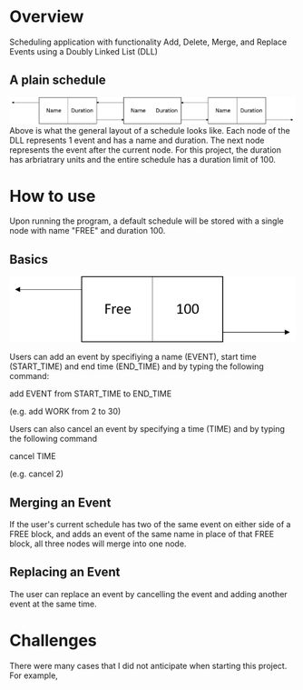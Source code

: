 # Overview
Scheduling application with functionality Add, Delete, Merge, and Replace Events using a Doubly Linked List (DLL)

## A plain schedule
![](img/ListExample.png)
Above is what the general layout of a schedule looks like. Each node of the DLL represents 1 event and has a name and duration. The next node represents the event after the current node. For this project, the duration has arbriatrary units and the entire schedule has a duration limit of 100.

# How to use

Upon running the program, a default schedule will be stored with a single node with name "FREE" and duration 100.

## Basics

![](img/free.png)

Users can add an event by specifiying a name (EVENT), start time (START_TIME) and end time (END_TIME) and by typing the following command:

add EVENT from START_TIME to END_TIME

(e.g. add WORK from 2 to 30)

Users can also cancel an event by specifying a time (TIME) and by typing the following command

cancel TIME

(e.g. cancel 2)

## Merging an Event
If the user's current schedule has two of the same event on either side of a FREE block, and adds an event of the same name in place of that FREE block, all three nodes will merge into one node.

## Replacing an Event
The user can replace an event by cancelling the event and adding another event at the same time.

# Challenges

There were many cases that I did not anticipate when starting this project. For example,
